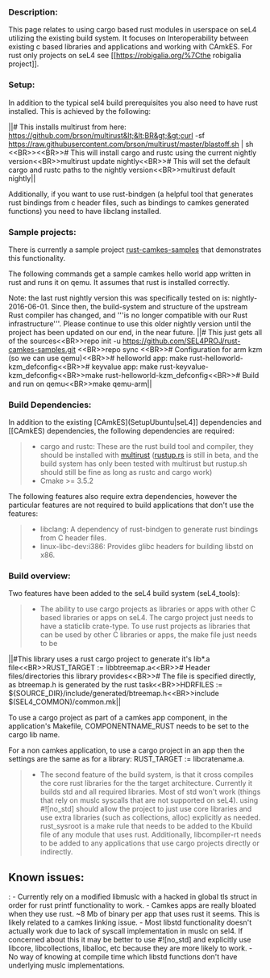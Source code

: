 ### Description:
 This page relates to using cargo based rust modules
in userspace on seL4 utilizing the existing build system. It focuses on
Interoperability between existing c based libraries and applications and
working with CAmkES. For rust only projects on seL4 see
\[\[<https://robigalia.org/%7Cthe> robigalia project\]\].

### Setup:
 In addition to the typical sel4 build prerequisites you
also need to have rust installed. This is achieved by the following:

||\# This installs multirust from here: https://github.com/brson/multirust&lt;&lt;BR&gt;&gt;curl -sf https://raw.githubusercontent.com/brson/multirust/master/blastoff.sh | sh  &lt;&lt;BR&gt;&gt;&lt;&lt;BR&gt;&gt;\# This will install cargo and rustc using the current nightly version&lt;&lt;BR&gt;&gt;multirust update nightly&lt;&lt;BR&gt;&gt;\# This will set the default cargo and rustc paths to the nightly version&lt;&lt;BR&gt;&gt;multirust default nightly||

Additionally, if you want to use rust-bindgen (a helpful tool that
generates rust bindings from c header files, such as bindings to camkes
generated functions) you need to have libclang installed.

### Sample projects:


There is currently a sample project
[rust-camkes-samples](https://github.com/SEL4PROJ/rust-camkes-samples)
that demonstrates this functionality.

The following commands get a sample camkes hello world app written in
rust and runs it on qemu. It assumes that rust is installed correctly.

Note: the last rust nightly version this was specifically tested on is:
nightly-2016-06-01. Since then, the build-system and structure of the
upstream Rust compiler has changed, and '''is no longer compatible with
our Rust infrastructure'''. Please continue to use this older nightly
version until the project has been updated on our end, in the near
future.
||\# This just gets all of the sources&lt;&lt;BR&gt;&gt;repo init -u https://github.com/SEL4PROJ/rust-camkes-samples.git &lt;&lt;BR&gt;&gt;repo sync  &lt;&lt;BR&gt;&gt;\# Configuration for arm kzm (so we can use qemu)&lt;&lt;BR&gt;&gt;\# helloworld app: make rust-helloworld-kzm\_defconfig&lt;&lt;BR&gt;&gt;\# keyvalue app: make rust-keyvalue-kzm\_defconfig&lt;&lt;BR&gt;&gt;make rust-helloworld-kzm\_defconfig&lt;&lt;BR&gt;&gt;\# Build and run on qemu&lt;&lt;BR&gt;&gt;make qemu-arm||

### Build Dependencies:
 In addition to the existing
[CAmkES](SetupUbuntu|seL4\]\] dependencies and \[\[CAmkES)
dependencies, the following dependencies are required:

> -   cargo and rustc: These are the rust build tool and compiler, they
>     should be installed with
>     [multirust](https://github.com/brson/multirust)
>     ([rustup.rs](https://www.rustup.rs/) is still in beta,
>     and the build system has only been tested with multirust but
>     rustup.sh should still be fine as long as rustc and cargo work)
> -   Cmake &gt;= 3.5.2

The following features also require extra dependencies, however the
particular features are not required to build applications that don't
use the features:

> -   libclang: A dependency of rust-bindgen to generate rust bindings
>     from C header files.
> -   linux-libc-dev:i386: Provides glibc headers for building libstd
>     on x86.

### Build overview:
 Two features have been added to the seL4 build
system (seL4\_tools):

> -   The ability to use cargo projects as libraries or apps with other
>     C based libraries or apps on seL4. The cargo project just needs to
>     have a staticlib crate-type. To use rust projects as libraries
>     that can be used by other C libraries or apps, the make file just
>     needs to be

||\#This library uses a rust cargo project to generate it's lib\*.a file&lt;&lt;BR&gt;&gt;RUST\_TARGET := libbtreemap.a&lt;&lt;BR&gt;&gt;\# Header files/directories this library provides&lt;&lt;BR&gt;&gt;\# The file is specified directly, as btreemap.h is generated by the rust task&lt;&lt;BR&gt;&gt;HDRFILES := \${SOURCE\_DIR}/include/generated/btreemap.h&lt;&lt;BR&gt;&gt;include \$(SEL4\_COMMON)/common.mk||

To use a cargo project as part of a camkes app component, in the
application's Makefile, COMPONENTNAME\_RUST needs to be set to the cargo
lib name.

For a non camkes application, to use a cargo project in an app then the
settings are the same as for a library: RUST\_TARGET := libcratename.a.

> -   The second feature of the build system, is that it cross compiles
>     the core rust libraries for the the target architecture. Currently
>     it builds std and all required libraries. Most of std won't work
>     (things that rely on muslc syscalls that are not supported
>     on seL4). using \#!\[no\_std\] should allow the project to just
>     use core libraries and use extra libraries (such as
>     collections, alloc) explicitly as needed. rust\_sysroot is a make
>     rule that needs to be added to the Kbuild file of any module that
>     uses rust. Additionally, libcompiler-rt needs to be added to any
>     applications that use cargo projects directly or indirectly.

## Known issues:


:   -   Currently rely on a modified libmuslc with a hacked in global
        tls struct in order for rust printf functionality to work.
    -   Camkes apps are really bloated when they use rust. \~8 Mb of
        binary per app that uses rust it seems. This is likely related
        to a camkes linking issue.
    -   Most libstd functionality doesn't actually work due to lack of
        syscall implementation in muslc on sel4. If concerned about this
        it may be better to use \#!\[no\_std\] and explicitly use
        libcore, libcollections, liballoc, etc because they are more
        likely to work.
    -   No way of knowing at compile time which libstd functions don't
        have underlying muslc implementations.


